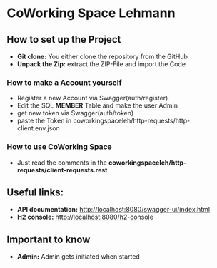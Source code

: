 # CoWorking Space Lehmann

## How to set up the Project
* **Git clone:** You either clone the repository from the GitHub
* **Unpack the Zip:** extract the ZIP-File and import the Code

### How to make a Account yourself
* Register a new Account via Swagger(auth/register)
* Edit the SQL **MEMBER** Table and make the user Admin
* get new token via Swagger(auth/token)
* paste the Token in coworkingspaceleh/http-requests/http-client.env.json

### How to use CoWorking Space
* Just read the comments in the **coworkingspaceleh/http-requests/client-requests.rest**

## Useful links:
* **API documentation:** <http://localhost:8080/swagger-ui/index.html>
* **H2 console:** <http://localhost:8080/h2-console>
##
## Important to know
* **Admin:** Admin gets initiated when started
